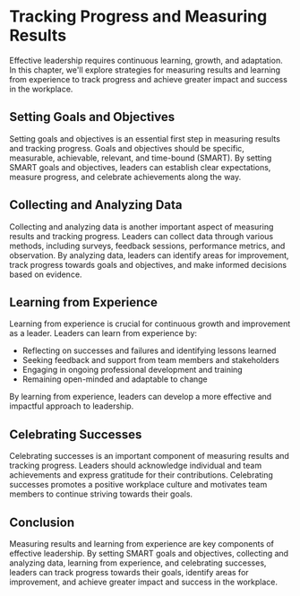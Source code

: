 Tracking Progress and Measuring Results
===================================================================================================

Effective leadership requires continuous learning, growth, and adaptation. In this chapter, we'll explore strategies for measuring results and learning from experience to track progress and achieve greater impact and success in the workplace.

Setting Goals and Objectives
----------------------------

Setting goals and objectives is an essential first step in measuring results and tracking progress. Goals and objectives should be specific, measurable, achievable, relevant, and time-bound (SMART). By setting SMART goals and objectives, leaders can establish clear expectations, measure progress, and celebrate achievements along the way.

Collecting and Analyzing Data
-----------------------------

Collecting and analyzing data is another important aspect of measuring results and tracking progress. Leaders can collect data through various methods, including surveys, feedback sessions, performance metrics, and observation. By analyzing data, leaders can identify areas for improvement, track progress towards goals and objectives, and make informed decisions based on evidence.

Learning from Experience
------------------------

Learning from experience is crucial for continuous growth and improvement as a leader. Leaders can learn from experience by:

* Reflecting on successes and failures and identifying lessons learned
* Seeking feedback and support from team members and stakeholders
* Engaging in ongoing professional development and training
* Remaining open-minded and adaptable to change

By learning from experience, leaders can develop a more effective and impactful approach to leadership.

Celebrating Successes
---------------------

Celebrating successes is an important component of measuring results and tracking progress. Leaders should acknowledge individual and team achievements and express gratitude for their contributions. Celebrating successes promotes a positive workplace culture and motivates team members to continue striving towards their goals.

Conclusion
----------

Measuring results and learning from experience are key components of effective leadership. By setting SMART goals and objectives, collecting and analyzing data, learning from experience, and celebrating successes, leaders can track progress towards their goals, identify areas for improvement, and achieve greater impact and success in the workplace.
